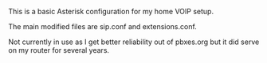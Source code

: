 This is a basic Asterisk configuration for my home VOIP setup. 

The main modified files are sip.conf and extensions.conf.

Not currently in use as I get better reliability out of pbxes.org but it did 
serve on my router for several years.
